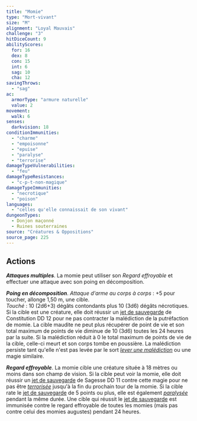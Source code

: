 ```yaml
---
title: "Momie"
type: "Mort-vivant"
size: "M"
alignment: "Loyal Mauvais"
challenge: "3"
hitDiceCount: 9
abilityScores:
  for: 16
  dex: 8
  con: 15
  int: 6
  sag: 10
  cha: 12
savingThrows:
  - "sag"
ac:
  armorType: "armure naturelle"
  value: 2
movement:
  walk: 6
senses:
  darkvision: 18
conditionImmunities:
  - "charme"
  - "empoisonne"
  - "epuise"
  - "paralyse"
  - "terrorise"
damageTypeVulnerabilities:
  - "feu"
damageTypeResistances:
  - "c-p-t-non-magique"
damageTypeImmunities:
  - "necrotique"
  - "poison"
languages:
  - "celles qu'elle connaissait de son vivant"
dungeonTypes:
  - Donjon maçonné
  - Ruines souterraines
source: "Créatures & Oppositions"
source_page: 225
---
```

## Actions
_**Attaques multiples**_. La momie peut utiliser son _Regard effroyable_ et effectuer une attaque avec son poing en décomposition.

_**Poing en décomposition**_. _Attaque d'arme au corps à corps_ : +5 pour toucher, allonge 1,50 m, une cible.  
_Touché_ : 10 (2d6+3) dégâts contondants plus 10 (3d6) dégâts nécrotiques. Si la cible est une créature, elle doit réussir un [jet de sauvegarde](/utiliser-les-caracteristiques/#jets-de-sauvegarde) de Constitution DD 12 pour ne pas contracter la malédiction de la putréfaction de momie. La cible maudite ne peut plus récupérer de point de vie et son total maximum de points de vie diminue de 10 (3d6) toutes les 24 heures par la suite. Si la malédiction réduit à 0 le total maximum de points de vie de la cible, celle-ci meurt et son corps tombe en poussière. La malédiction persiste tant qu'elle n'est pas levée par le sort [_lever une malédiction_](/grimoire/lever-une-malediction/) ou une magie similaire.

_**Regard effroyable**_. La momie cible une créature située à 18 mètres ou moins dans son champ de vision. Si la cible peut voir la momie, elle doit réussir un [jet de sauvegarde](/utiliser-les-caracteristiques/#jets-de-sauvegarde) de Sagesse DD 11 contre cette magie pour ne pas être [_terrorisée_](/gerer-la-sante-du-personnage/#terrorise) jusqu'à la fin du prochain tour de la momie. Si la cible rate le [jet de sauvegarde](/utiliser-les-caracteristiques/#jets-de-sauvegarde) de 5 points ou plus, elle est également [_paralysée_](/gerer-la-sante-du-personnage/#paralyse) pendant la même durée. Une cible qui réussit le [jet de sauvegarde](/utiliser-les-caracteristiques/#jets-de-sauvegarde) est immunisée contre le regard effroyable de toutes les momies (mais pas contre celui des momies augustes) pendant 24 heures.

